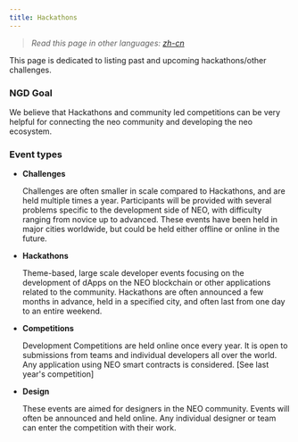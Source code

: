 ```yaml
---
title: Hackathons
---
```


> *Read this page in other languages: [zh-cn](events/ist-all-cn.md)*

This page is dedicated to listing past and upcoming hackathons/other challenges. 

### NGD Goal

We believe that Hackathons and community led competitions can be very helpful for connecting the neo community and developing the neo ecosystem.

### Event types

- **Challenges**

  Challenges are often smaller in scale compared to Hackathons, and are held multiple times a year. Participants will be provided with several problems specific to the development side of NEO, with difficulty ranging from novice up to advanced. These events have been held in major cities worldwide, but could be held either offline or online in the future. 

- **Hackathons** 

  Theme-based, large scale developer events focusing on the development of dApps on the NEO blockchain or other applications related to the community. Hackathons are often announced a few months in advance, held in a specified city, and often last from one day to an entire weekend. 

- **Competitions**

  Development Competitions are held online once every year. It is open to submissions from teams and individual developers all over the world. Any application using NEO smart contracts is considered. [See last year's competition]

- **Design**

  These events are aimed for designers in the NEO community. Events will often be announced and held online. Any individual designer or team can enter the competition with their work. 
